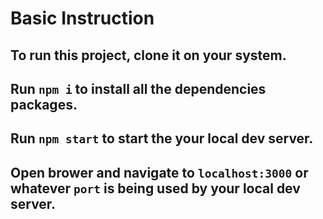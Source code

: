 # Basic Instruction

## To run this project, clone it on your system.

## Run `npm i` to install all the dependencies packages.

## Run `npm start` to start the your local dev server.

## Open brower and navigate to `localhost:3000` or whatever `port` is being used by your local dev server.

